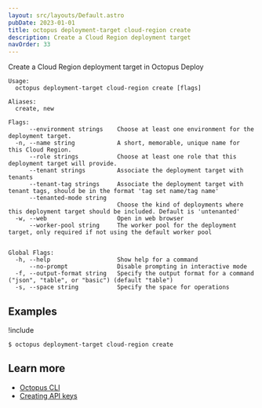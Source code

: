 ```yaml
---
layout: src/layouts/Default.astro
pubDate: 2023-01-01
title: octopus deployment-target cloud-region create
description: Create a Cloud Region deployment target
navOrder: 33
---
```


Create a Cloud Region deployment target in Octopus Deploy


```
Usage:
  octopus deployment-target cloud-region create [flags]

Aliases:
  create, new

Flags:
      --environment strings    Choose at least one environment for the deployment target.
  -n, --name string            A short, memorable, unique name for this Cloud Region.
      --role strings           Choose at least one role that this deployment target will provide.
      --tenant strings         Associate the deployment target with tenants
      --tenant-tag strings     Associate the deployment target with tenant tags, should be in the format 'tag set name/tag name'
      --tenanted-mode string   
                               Choose the kind of deployments where this deployment target should be included. Default is 'untenanted'
  -w, --web                    Open in web browser
      --worker-pool string     The worker pool for the deployment target, only required if not using the default worker pool


Global Flags:
  -h, --help                   Show help for a command
      --no-prompt              Disable prompting in interactive mode
  -f, --output-format string   Specify the output format for a command ("json", "table", or "basic") (default "table")
  -s, --space string           Specify the space for operations

```

## Examples

!include <samples-instance>


```
$ octopus deployment-target cloud-region create

```

## Learn more

- [Octopus CLI](/docs/octopus-rest-api/cli/)
- [Creating API keys](/docs/octopus-rest-api/how-to-create-an-api-key/)